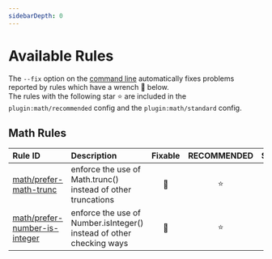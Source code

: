 ```yaml
---
sidebarDepth: 0
---
```


# Available Rules

The `--fix` option on the [command line](https://eslint.org/docs/user-guide/command-line-interface#fixing-problems) automatically fixes problems reported by rules which have a wrench :wrench: below.  
The rules with the following star :star: are included in the `plugin:math/recommended` config and the `plugin:math/standard` config.

<!-- This file is automatically generated in tools/update-docs-rules-index.js, do not change! -->

## Math Rules

| Rule ID | Description | Fixable | RECOMMENDED | STANDARD |
|:--------|:------------|:-------:|:-----------:|:--------:|
| [math/prefer-math-trunc](./prefer-math-trunc.md) | enforce the use of Math.trunc() instead of other truncations | :wrench: | :star: |  |
| [math/prefer-number-is-integer](./prefer-number-is-integer.md) | enforce the use of Number.isInteger() instead of other checking ways | :wrench: | :star: |  |
